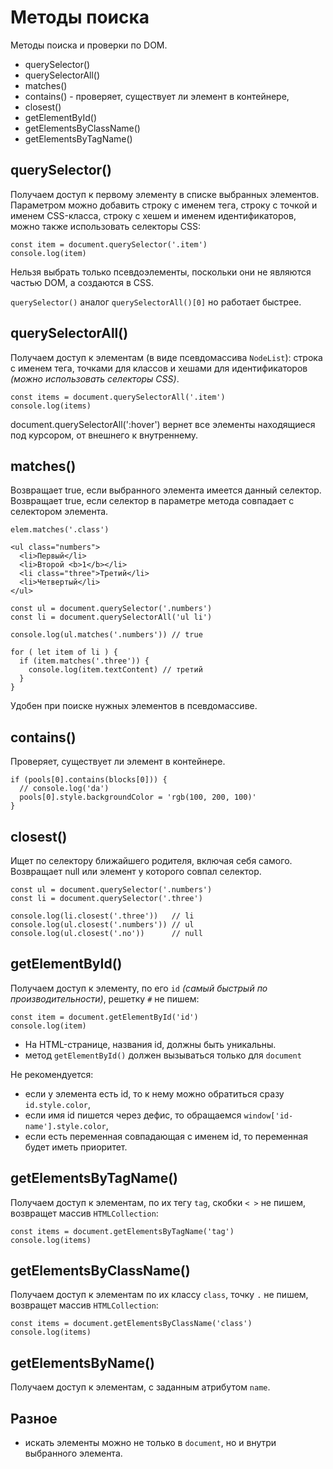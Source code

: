 # Методы поиска
Методы поиска и проверки по DOM.

- querySelector()
- querySelectorAll()
- matches()
- contains() - проверяет, существует ли элемент в контейнере,
- closest()
- getElementById()
- getElementsByClassName()
- getElementsByTagName()

## querySelector()
Получаем доступ к первому элементу в списке выбранных элементов. Параметром можно добавить строку с именем тега, строку с точкой и именем CSS-класса, строку с хешем и именем идентификаторов, можно также использовать селекторы CSS:

    const item = document.querySelector('.item')
    console.log(item)

Нельзя выбрать только псевдоэлементы, поскольки они не являются частью DOM, а создаются в CSS.

`querySelector()` аналог `querySelectorAll()[0]` но работает быстрее.

## querySelectorAll()
Получаем доступ к элементам (в виде псевдомассива `NodeList`): строка с именем тега, точками для классов и хешами для идентификаторов *(можно использовать селекторы CSS)*.

    const items = document.querySelectorAll('.item')
    console.log(items)

document.querySelectorAll(':hover') вернет все элементы находящиеся под курсором, от внешнего к внутреннему.

## matches()
Возвращает true, если выбранного элемента имеется данный селектор.  
Возвращает true, если селектор в параметре метода совпадает с селектором элемента.

    elem.matches('.class')

    <ul class="numbers">
      <li>Первый</li>
      <li>Второй <b>1</b></li>
      <li class="three">Третий</li>
      <li>Четвертый</li>
    </ul>

    const ul = document.querySelector('.numbers')
    const li = document.querySelectorAll('ul li')

    console.log(ul.matches('.numbers')) // true

    for ( let item of li ) {
      if (item.matches('.three')) {
        console.log(item.textContent) // третий
      }
    }

Удобен при поиске нужных элементов в псевдомассиве.

## contains()
Проверяет, существует ли элемент в контейнере.

    if (pools[0].contains(blocks[0])) {
      // console.log('da')
      pools[0].style.backgroundColor = 'rgb(100, 200, 100)'
    }

## closest()
Ищет по селектору ближайшего родителя, включая себя самого. Возвращает null или элемент у которого совпал селектор.

    const ul = document.querySelector('.numbers')
    const li = document.querySelector('.three')

    console.log(li.closest('.three'))   // li
    console.log(ul.closest('.numbers')) // ul
    console.log(ul.closest('.no'))      // null

## getElementById()
Получаем доступ к элементу, по его `id` *(самый быстрый по производительности)*, решетку `#` не пишем:

    const item = document.getElementById('id')
    console.log(item)

- На HTML-странице, названия id, должны быть уникальны.
- метод `getElementById()` должен вызываться только для `document`

Не рекомендуется:
- если у элемента есть id, то к нему можно обратиться сразу `id.style.color`,
- если имя id пишется через дефис, то обращаемся `window['id-name'].style.color`,
- если есть переменная совпадающая с именем id, то переменная будет иметь приоритет.

## getElementsByTagName()
Получаем доступ к элементам, по их тегу `tag`, скобки `< >` не пишем, возвращет массив `HTMLCollection`:

    const items = document.getElementsByTagName('tag')
    console.log(items)

## getElementsByClassName()
Получаем доступ к элементам по их классу `class`, точку `.` не пишем, возвращет массив `HTMLCollection`:

    const items = document.getElementsByClassName('class')
    console.log(items)

## getElementsByName()
Получаем доступ к элементам, с заданным атрибутом `name`.

## Разное
- искать элементы можно не только в `document`, но и внутри выбранного элемента.
